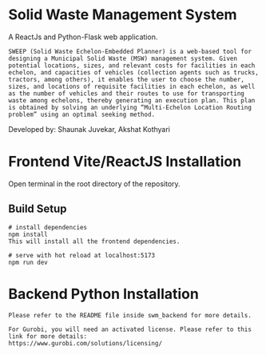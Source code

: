# Solid Waste Management System

A ReactJs and Python-Flask web application.

```
SWEEP (Solid Waste Echelon-Embedded Planner) is a web-based tool for designing a Municipal Solid Waste (MSW) management system. Given potential locations, sizes, and relevant costs for facilities in each echelon, and capacities of vehicles (collection agents such as trucks, tractors, among others), it enables the user to choose the number, sizes, and locations of requisite facilities in each echelon, as well as the number of vehicles and their routes to use for transporting waste among echelons, thereby generating an execution plan. This plan is obtained by solving an underlying “Multi-Echelon Location Routing problem” using an optimal seeking method.
```

Developed by: Shaunak Juvekar, Akshat Kothyari

# Frontend Vite/ReactJS Installation

Open terminal in the root directory of the repository.

## Build Setup

```
# install dependencies
npm install
This will install all the frontend dependencies.

# serve with hot reload at localhost:5173
npm run dev
```

# Backend Python Installation

```
Please refer to the README file inside swm_backend for more details.

For Gurobi, you will need an activated license. Please refer to this link for more details:
https://www.gurobi.com/solutions/licensing/
```








